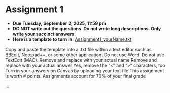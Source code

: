 # Assignment 1

- **Due Tuesday, September 2, 2025, 11:59 pm** 
- **DO NOT write out the questions. Do not write long descriptions. Only write your succinct answers.**
- **Here is a template to turn in:** [Assignment1_yourName.txt]()

Copy and paste the template into a .txt file within a text editor such as BBEdit, Notepad++, or some other application. Do not use Word. Do not use TextEdit (MAC).
Remove <yourNameHere> and replace with your actual name
Remove <answerHere> and replace with your actual answer
Yes, remove the “<” and “>” characters, too
Turn in your answers on Canvas by uploading your text file
This assignment is worth # points. Assignments account for 70% of your final grade

...
